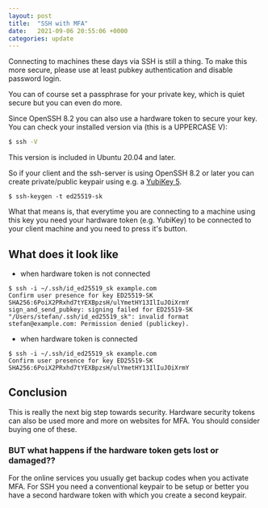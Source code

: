 ```yaml
---
layout: post
title:  "SSH with MFA"
date:   2021-09-06 20:55:06 +0000
categories: update
---
```


Connecting to machines these days via SSH is still a thing.
To make this more secure, please use at least pubkey authentication and disable password login.

You can of course set a passphrase for your private key, which is quiet secure but you can even do more.

Since OpenSSH 8.2 you can also use a hardware token to secure your key.
You can check your installed version via (this is a UPPERCASE V):
```bash
$ ssh -V
```
This version is included in Ubuntu 20.04 and later.

So if your client and the ssh-server is using OpenSSH 8.2 or later you can create private/public keypair using e.g. a [YubiKey 5](https://www.yubico.com/products/yubikey-5-overview/).

```
$ ssh-keygen -t ed25519-sk
```

What that means is, that everytime you are connecting to a machine using this key you need your hardware token (e.g. YubiKey) to be connected to your client machine and you need to press it's button.

## What does it look like
- when hardware token is not connected
```
$ ssh -i ~/.ssh/id_ed25519_sk example.com                
Confirm user presence for key ED25519-SK SHA256:6PoiX2PRxhd7tYEXBpzsH/ulYmetHY13IlIuJOiXrmY
sign_and_send_pubkey: signing failed for ED25519-SK "/Users/stefan/.ssh/id_ed25519_sk": invalid format
stefan@example.com: Permission denied (publickey).
```
- when hardware token is connected
```
$ ssh -i ~/.ssh/id_ed25519_sk example.com
Confirm user presence for key ED25519-SK SHA256:6PoiX2PRxhd7tYEXBpzsH/ulYmetHY13IlIuJOiXrmY
```

## Conclusion
This is really the next big step towards security. Hardware security tokens can also be used more and more on websites for MFA. You should consider buying one of these.
### BUT what happens if the hardware token gets lost or damaged??
For the online services you usually get backup codes when you activate MFA.
For SSH you need a conventional keypair to be setup or better you have a second hardware token with which you create a second keypair.
